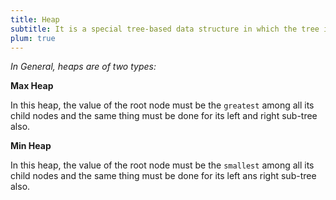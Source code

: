 ```yaml
---
title: Heap
subtitle: It is a special tree-based data structure in which the tree is a completed binary tree.
plum: true
---
```


<SubNav module="structures" />

*In General, heaps are of two types:*

**Max Heap**

In this heap, the value of the root node must be the `greatest` among all its child nodes and the same thing must be done for its left and right sub-tree also.

**Min Heap**

In this heap, the value of the root node must be the `smallest` among all its child nodes and the same thing must be done for its left ans right sub-tree also.

<ListQuestions module="structures" tag="heap" />
